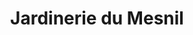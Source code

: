 ---
title: "Jardinerie du Mesnil"
url: /le-mesnil-saint-denis/jardinerie-du-mesnil/
shop: Garten-Center
---